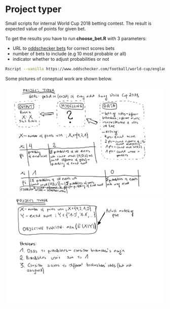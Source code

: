 # Project typer
Small scripts for internal World Cup 2018 betting contest. The result is expected value of points for given bet.

To get the results you have to run **choose_bet.R** with 3 parameters:

- URL to [oddschecker bets](https://www.oddschecker.com/) for correct scores bets
- number of bets to include (e.g 10 most probable or all)
- indicator whether to adjust probabilities or not


```bash
Rscript --vanilla https://www.oddschecker.com/football/world-cup/england-v-belgium/correct-score 10 no
```

Some pictures of coneptual work are shown below.

![](concept1.jpg)
![](concept2.jpg)
